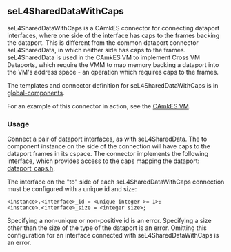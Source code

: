 ## seL4SharedDataWithCaps


seL4SharedDataWithCaps is a CAmkES connector for connecting dataport
interfaces, where one side of the interface has caps to the frames
backing the dataport. This is different from the common dataport
connector seL4SharedData, in which neither side has caps to the frames.
seL4SharedData is used in the CAmkES VM to implement Cross VM Dataports,
which require the VMM to map memory backing a dataport into the VM's
address space - an operation which requires caps to the frames.

The templates and connector definition for seL4SharedDataWithCaps is in
[global-components](https://github.com/SEL4PROJ/global-components).

For an example of this connector in action, see the
[CAmkES VM](https://github.com/seL4/camkes-vm/blob/master/apps/vm/optiplex9020.camkes#L46).

### Usage


Connect a pair of dataport interfaces, as with seL4SharedData. The to
component instance on the side of the connection will have caps to the
dataport frames in its cspace. The connector implements the following
interface, which provides access to the caps mapping the dataport:
[dataport_caps.h](https://github.com/seL4/camkes-vm/blob/3883770209ba2bfb4f85ed2b7d387731e2601b7d/common/include/dataport_caps.h).

The interface on the "to" side of each seL4SharedDataWithCaps connection
must be configured with a unique id and size:
```
<instance>.<interface>_id = <unique integer >= 1>;
<instance>.<interface>_size = <integer size>;
```

Specifying a non-unique or non-positive id is an error. Specifying a
size other than the size of the type of the dataport is an error.
Omitting this configuration for an interface connected with
seL4SharedDataWithCaps is an error.
